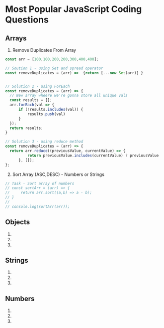 # Most Popular JavaScript Coding Questions

## Arrays
1. Remove Duplicates From Array
  ```js
  const arr = [100,100,200,200,300,400,400];

// Soution 1 - using Set and spread operator
const removeDuplicates = (arr) =>  {return [...new Set(arr)] }


// Solution 2 - using ForEach
const removeDuplicates = (arr) => {
    // New array wheere we're gonna store all unique vals
    const results = [];
    arr.forEach(val => {
        if (!results.includes(val)) {
            results.push(val)
        }
    });
    return results;
}

// Solution 3 - using reduce method
const removeDuplicates = (arr) => {
    return arr.reduce((previousValue, currentValue) => {
            return previousValue.includes(currentValue) ? previousValue :  [...previousValue, currentValue];
        }, []);
};
  ```
2. Sort Array (ASC,DESC) - Numbers or Strings
  ```js
  // Task - Sort array of numbers
// const sortArr = (arr) => {
//     return arr.sort((a,b) => a - b);
// }
//
// console.log(sortArr(arr));
  ```

## Objects
1.
2.
3.

## Strings
1.
2.
3.

## Numbers
1.
2.
3.
